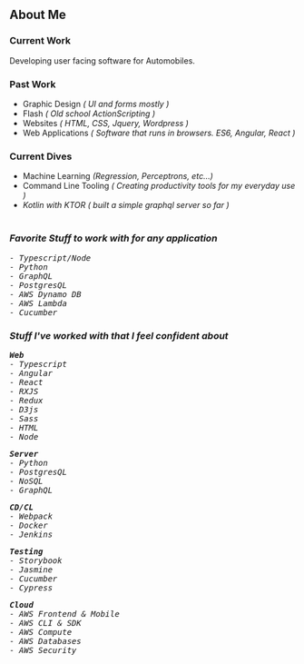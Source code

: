 ## About Me

### Current Work

Developing user facing software for Automobiles.

### Past Work

- Graphic Design <i>( UI and forms mostly )</i>
- Flash <i>( Old school ActionScripting )</i>
- Websites <i>( HTML, CSS, Jquery, Wordpress )</i>
- Web Applications <i>( Software that runs in browsers. ES6, Angular, React )</i>

### Current Dives

- Machine Learning <i>(Regression, Perceptrons, etc...)</i>
- Command Line Tooling <i>( Creating productivity tools for my everyday use )<i>
- Kotlin with KTOR <i>( built a simple graphql server so far )</i>
  <br/>
  <br/>

### Favorite Stuff to work with for any application

<pre>
- Typescript/Node 
- Python
- GraphQL
- PostgresQL
- AWS Dynamo DB
- AWS Lambda
- Cucumber
</pre>

### Stuff I've worked with that I feel confident about

<pre>
<b>Web</b>
- Typescript
- Angular
- React
- RXJS
- Redux
- D3js
- Sass
- HTML
- Node
</pre>
<pre>
<b>Server</b>
- Python
- PostgresQL
- NoSQL
- GraphQL
</pre>
<pre>
<b>CD/CL</b>
- Webpack
- Docker
- Jenkins
</pre>
</pre>
<pre>
<b>Testing</b>
- Storybook
- Jasmine
- Cucumber
- Cypress
</pre>
<pre>
<b>Cloud</b>
- AWS Frontend & Mobile
- AWS CLI & SDK
- AWS Compute
- AWS Databases
- AWS Security
</pre>
